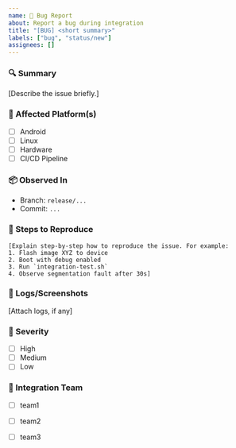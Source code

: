 ```yaml
---
name: 🐞 Bug Report
about: Report a bug during integration
title: "[BUG] <short summary>"
labels: ["bug", "status/new"]
assignees: []
---
```


### 🔍 Summary
[Describe the issue briefly.]

### 📍 Affected Platform(s)
- [ ] Android
- [ ] Linux
- [ ] Hardware
- [ ] CI/CD Pipeline

### 📦 Observed In
- Branch: `release/...`
- Commit: `...`

### 🔁 Steps to Reproduce
```
[Explain step-by-step how to reproduce the issue. For example:
1. Flash image XYZ to device
2. Boot with debug enabled
3. Run `integration-test.sh`
4. Observe segmentation fault after 30s]
```

### 📸 Logs/Screenshots
[Attach logs, if any]

### 🚨 Severity
- [ ] High
- [ ] Medium
- [ ] Low

### 🧩 Integration Team
- [ ] team1
- [ ] team2
- [ ] team3

